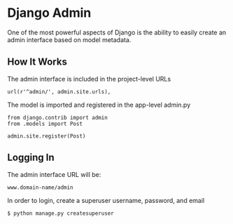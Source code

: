 # Django Admin

One of the most powerful aspects of Django is the ability to easily create an admin interface based on model metadata.

## How It Works

The admin interface is included in the project-level URLs

    url(r'^admin/', admin.site.urls),

The model is imported and registered in the app-level admin.py

    from django.contrib import admin
    from .models import Post

    admin.site.register(Post)

## Logging In

The admin interface URL will be:

    www.domain-name/admin

In order to login, create a superuser username, password, and email

    $ python manage.py createsuperuser


